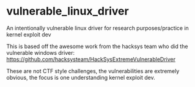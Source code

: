 # vulnerable_linux_driver
An intentionally vulnerable linux driver for research purposes/practice in kernel exploit dev

This is based off the awesome work from the hacksys team who did the vulnerable windows driver: https://github.com/hacksysteam/HackSysExtremeVulnerableDriver

These are not CTF style challenges, the vulnerabilities are extremely obvious, the focus is one understanding kernel exploit dev.
